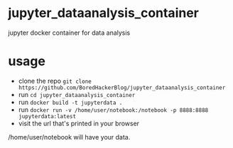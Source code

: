 # jupyter_dataanalysis_container
jupyter docker container for data analysis

# usage
- clone the repo `git clone https://github.com/BoredHackerBlog/jupyter_dataanalysis_container`
- run `cd jupyter_dataanalysis_container`
- run `docker build -t jupyterdata .`
- run `docker run -v /home/user/notebook:/notebook -p 8888:8888 jupyterdata:latest`
- visit the url that's printed in your browser

/home/user/notebook will have your data.
